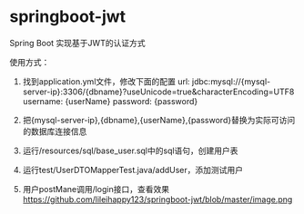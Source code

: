 # springboot-jwt

Spring Boot 实现基于JWT的认证方式

使用方式：
1. 找到application.yml文件，修改下面的配置
    url: jdbc:mysql://{mysql-server-ip}:3306/{dbname}?useUnicode=true&characterEncoding=UTF8
    username: {userName}
    password: {password}

2. 把{mysql-server-ip},{dbname},{userName},{password}替换为实际可访问的数据库连接信息
3. 运行/resources/sql/base_user.sql中的sql语句，创建用户表
4. 运行test/UserDTOMapperTest.java/addUser，添加测试用户
5. 用户postMane调用/login接口，查看效果
https://github.com/lileihappy123/springboot-jwt/blob/master/image.png
